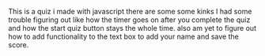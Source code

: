 This is a quiz i made with javascript
there are some some kinks I had some trouble figuring out like how the timer goes on after you complete the quiz and how the start quiz button stays the whole time.
also am yet to figure out how to add functionality to the text box to add your name and save the score.
